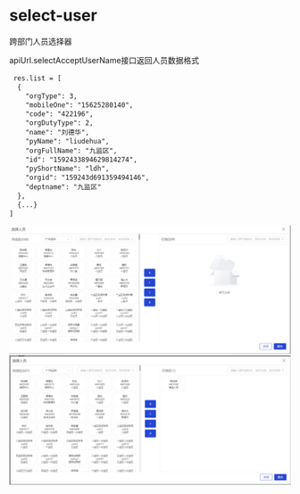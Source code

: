 # select-user
跨部门人员选择器

apiUrl.selectAcceptUserName接口返回人员数据格式
```
 res.list = [
  {
    "orgType": 3,
    "mobileOne": "15625280140",
    "code": "422196",
    "orgDutyType": 2,
    "name": "刘德华",
    "pyName": "liudehua",
    "orgFullName": "九监区",
    "id": "1592433894629814274",
    "pyShortName": "ldh",
    "orgid": "159243d691359494146",
    "deptname": "九监区"
  },
  {...}
]
```

![image](1.png)
![image](2.png)
